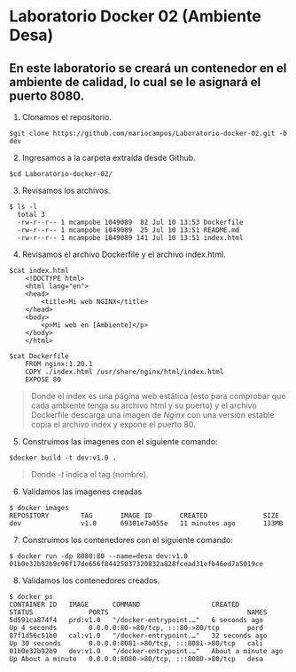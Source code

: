 # Laboratorio Docker 02 (Ambiente Desa)
## En este laboratorio se creará un contenedor en el ambiente de calidad, lo cual se le asignará el puerto 8080.

1. Clonamos el repositorio.
~~~
$git clone https://github.com/mariocampos/Laboratorio-docker-02.git -b dev
~~~
2. Ingresamos a la carpeta extraída desde Github.
~~~
$cd Laboratorio-docker-02/
~~~
3. Revisamos los archivos.
~~~
$ ls -l
  total 3
  -rw-r--r-- 1 mcampobe 1049089  82 Jul 10 13:53 Dockerfile
  -rw-r--r-- 1 mcampobe 1049089  25 Jul 10 13:51 README.md
  -rw-r--r-- 1 mcampobe 1049089 141 Jul 10 13:51 index.html
~~~
4. Revisamos el archivo Dockerfile y el archivo index.html.
~~~
$cat index.html
    <!DOCTYPE html>
    <html lang="en">
    <head>
        <title>Mi web NGINX</title>
    </head>
    <body>
        <p>Mi web en [Ambiente]</p>
    </body>
    </html>

$cat Dockerfile
    FROM nginx:1.20.1
    COPY ./index.html /usr/share/nginx/html/index.html
    EXPOSE 80
~~~
>Donde el index es una página web estática (esto para comprobar que cada ambiente tenga su archivo html y su puerto) y el archivo Dockerfile descarga una imagen de *Nginx* con una versión estable copia el archivo index y expone el puerto 80.
5. Construimos las imagenes con el siguiente comando:
~~~
$docker build -t dev:v1.0 .
~~~
>Donde *-t* indica el tag (nombre).
6. Validamos las imagenes creadas
~~~
$ docker images
REPOSITORY        TAG       IMAGE ID       CREATED              SIZE
dev               v1.0      69301e7a055e   11 minutes ago       133MB
~~~
7. Construimos los contenedores con el siguiente comando:
~~~
$ docker run -dp 8080:80 --name=desa dev:v1.0
01b0e32b92b9c96f17de656f84425037320832a828fcead31efb46ed7a5019ce

~~~
8. Validamos los contenedores creados.
~~~
$ docker ps
CONTAINER ID   IMAGE      COMMAND                  CREATED              STATUS              PORTS                                   NAMES
5d591ca874f4   prd:v1.0   "/docker-entrypoint.…"   6 seconds ago        Up 4 seconds        0.0.0.0:80->80/tcp, :::80->80/tcp       pord
87f1d56c51b0   cal:v1.0   "/docker-entrypoint.…"   32 seconds ago       Up 30 seconds       0.0.0.0:8081->80/tcp, :::8081->80/tcp   cali
01b0e32b92b9   dev:v1.0   "/docker-entrypoint.…"   About a minute ago   Up About a minute   0.0.0.0:8080->80/tcp, :::8080->80/tcp   desa
~~~
